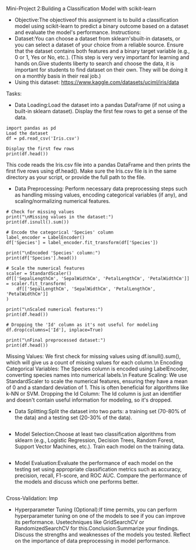 Mini-Project 2:Building a Classification Model with scikit-learn
- Objective:The objectiveof this assignment is to build a classification model using scikit-learn to predict a binary outcome based on a dataset and evaluate the model's performance.
Instructions:
- Dataset:You can choose a dataset from sklearn'sbuilt-in datasets, or you can select a dataset of your choice from a reliable source. Ensure that the dataset contains both features and a binary target variable (e.g., 0 or 1, Yes or No, etc.). (This step is very very important for learning and hands on.Give students liberty to search and choose the data, it is important for students to find dataset on their own. They will be doing it on a monthly basis in their real job.)
- Using this dataset: https://www.kaggle.com/datasets/uciml/iris/data

Tasks:
- Data Loading:Load the dataset into a pandas DataFrame (if not using a built-in sklearn dataset). Display the first few rows to get a sense of the data.
```
import pandas as pd
Load the dataset
df = pd.read_csv('Iris.csv')

Display the first few rows
print(df.head())
```
This code reads the Iris.csv file into a pandas DataFrame and then prints the first five rows using df.head(). Make sure the Iris.csv file is in the same directory as your script, or provide the full path to the file.

- Data Preprocessing: Perform necessary data preprocessing steps such as handling missing values, encoding categorical variables (if any), and scaling/normalizing numerical features.
```
# Check for missing values
print("\nMissing values in the dataset:")
print(df.isnull().sum())

# Encode the categorical 'Species' column
label_encoder = LabelEncoder()
df['Species'] = label_encoder.fit_transform(df['Species'])

print("\nEncoded 'Species' column:")
print(df['Species'].head())

# Scale the numerical features
scaler = StandardScaler()
df[['SepalLengthCm', 'SepalWidthCm', 'PetalLengthCm', 'PetalWidthCm']] = scaler.fit_transform(
    df[['SepalLengthCm', 'SepalWidthCm', 'PetalLengthCm', 'PetalWidthCm']]
)

print("\nScaled numerical features:")
print(df.head())

# Dropping the 'Id' column as it's not useful for modeling
df.drop(columns=['Id'], inplace=True)

print("\nFinal preprocessed dataset:")
print(df.head())
```
Missing Values: We first check for missing values using df.isnull().sum(), which will give us a count of missing values for each column.\n
Encoding Categorical Variables: The Species column is encoded using LabelEncoder, converting species names into numerical labels.\n
Feature Scaling: We use StandardScaler to scale the numerical features, ensuring they have a mean of 0 and a standard deviation of 1. This is often beneficial for algorithms like k-NN or SVM.
Dropping the Id Column: The Id column is just an identifier and doesn't contain useful information for modeling, so it's dropped.

- Data Splitting:Split the dataset into two parts: a training set (70-80% of the data) and a testing set (20-30% of the data).
```
```  

- Model Selection:Choose at least two classification algorithms from sklearn (e.g., Logistic Regression, Decision Trees, Random Forest, Support Vector Machines, etc.). Train each model on the training data.
```
```  

- Model Evaluation:Evaluate the performance of each model on the testing set using appropriate classification metrics such as accuracy, precision, recall, F1-score, and ROC AUC. Compare the performance of the models and discuss which one performs better.
```
```  

Cross-Validation: Imp

- Hyperparameter Tuning (Optional):If time permits, you can perform hyperparameter tuning on one of the models to see if you can improve its performance. Usetechniques like GridSearchCV or RandomizedSearchCV for this.Conclusion:Summarize your findings. Discuss the strengths and weaknesses of the models you tested. Reflect on the importance of data preprocessing in model performance.

